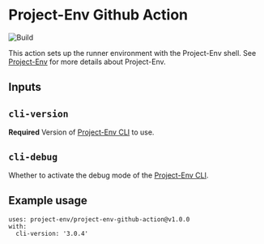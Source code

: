 # Project-Env Github Action

![Build](https://github.com/Project-Env/project-env-github-action/workflows/Build/badge.svg)

This action sets up the runner environment with the Project-Env shell. See [Project-Env](https://project-env.github.io) for more details about Project-Env.

## Inputs

## `cli-version`

**Required** Version of [Project-Env CLI](https://github.com/Project-Env/project-env-cli) to use.

## `cli-debug`

Whether to activate the debug mode of the [Project-Env CLI](https://github.com/Project-Env/project-env-cli).

## Example usage

```shell
uses: project-env/project-env-github-action@v1.0.0
with:
  cli-version: '3.0.4'
```